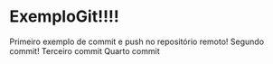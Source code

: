 # ExemploGit!!!!

Primeiro exemplo de commit e push no repositório remoto!
Segundo commit!
Terceiro commit
Quarto commit

